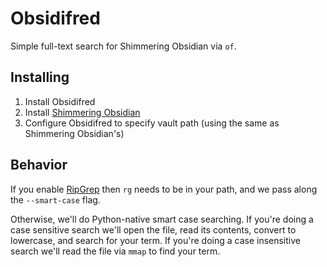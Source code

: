 # Obsidifred

Simple full-text search for Shimmering Obsidian via `of`.

## Installing

1. Install Obsidifred
1. Install [Shimmering Obsidian](https://github.com/chrisgrieser/shimmering-obsidian)
1. Configure Obsidifred to specify vault path (using the same as Shimmering Obsidian's)

## Behavior

If you enable [RipGrep](https://github.com/BurntSushi/ripgrep) then `rg` needs to be in your path, and we pass along the `--smart-case` flag.

Otherwise, we'll do Python-native smart case searching. If you're doing a case sensitive search we'll open the file, read its contents, convert to lowercase, and search for your term. If you're doing a case insensitive search we'll read the file via `mmap` to find your term. 
